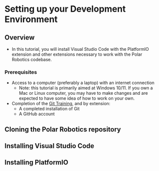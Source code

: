 # Setting up your Development Environment
## Overview
- In this tutorial, you will install Visual Studio Code with the PlatformIO extension and other extensions necessary to work with the Polar Robotics codebase.

### Prerequisites
- Access to a computer (preferably a laptop) with an internet connection
	- Note: this tutorial is primarily aimed at Windows 10/11. If you own a Mac or Linux computer, you may have to make changes and are expected to have some idea of how to work on your own.
- Completion of the [Git Training](./git), and by extension:
	- A completed installation of Git
	- A GitHub account

## Cloning the Polar Robotics repository


## Installing Visual Studio Code


## Installing PlatformIO

